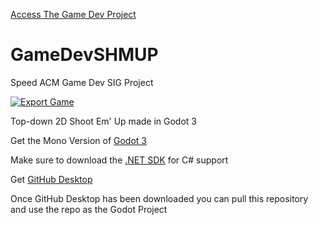 [Access The Game Dev Project](https://github.com/orgs/speedacm/projects/1/views/1)

# GameDevSHMUP
Speed ACM Game Dev SIG Project

[![Export Game](https://github.com/speedacm/GameDevSpring22/actions/workflows/build.yml/badge.svg)](https://github.com/speedacm/GameDevSpring22/actions/workflows/build.yml)

Top-down 2D Shoot Em' Up made in Godot 3

Get the Mono Version of [Godot 3](https://godotengine.org/download/)

Make sure to download the [.NET SDK](https://dotnet.microsoft.com/download) for C# support

Get [GitHub Desktop](https://desktop.github.com/)

Once GitHub Desktop has been downloaded you can pull this repository and use the repo as the Godot Project
